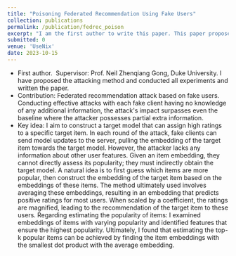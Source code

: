 ```yaml
---
title: "Poisoning Federated Recommendation Using Fake Users"
collection: publications
permalink: /publication/fedrec_poison
excerpt: "I am the first author to write this paper. This paper proposes a poisoning attack on federated recommender systems based on fake users. &nbsp;&nbsp;&nbsp;&nbsp;&nbsp;<a href='/publication/fedrec_poison' target='_blank' style='color: #007bff; text-decoration: none; font-size: 20px;'>details...</a>"
submitted: 0
venue: 'UseNix'
date: 2023-10-15
---
```

* First author. &nbsp;Supervisor: Prof. Neil Zhenqiang Gong, Duke University. I have proposed the attacking method and conducted all experiments and written the paper.
* Contribution: Federated recommendation attack based on fake users. Conducting effective attacks with each fake client having no knowledge of any additional information, the attack's impact surpasses even the baseline where the attacker possesses partial extra information.
* Key idea: I aim to construct a target model that can assign high ratings to a specific target item. In each round of the attack, fake clients can send model updates to the server, pulling the embedding of the target item towards the target model. However, the attacker lacks any information about other user features. Given an item embedding, they cannot directly assess its popularity; they must indirectly obtain the target model. A natural idea is to first guess which items are more popular, then construct the embedding of the target item based on the embeddings of these items. The method ultimately used involves averaging these embeddings, resulting in an embedding that predicts positive ratings for most users. When scaled by a coefficient, the ratings are magnified, leading to the recommendation of the target item to these users. Regarding estimating the popularity of items: I examined embeddings of items with varying popularity and identified features that ensure the highest popularity. Ultimately, I found that estimating the top-k popular items can be achieved by finding the item embeddings with the smallest dot product with the average embedding.

